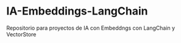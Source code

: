 # IA-Embeddings-LangChain
Repositorio para proyectos de IA con  Embeddngs con LangChain y VectorStore
